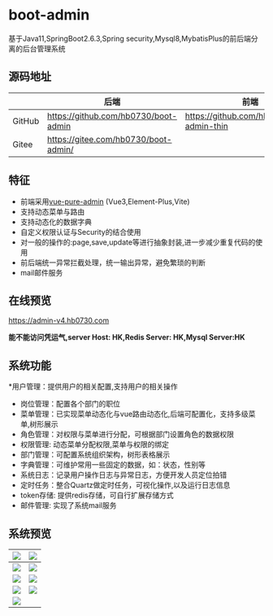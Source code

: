 # boot-admin
基于Java11,SpringBoot2.6.3,Spring security,Mysql8,MybatisPlus的前后端分离的后台管理系统

## 源码地址
|| 后端     |前端|
|--------|----|----|
| GitHub |https://github.com/hb0730/boot-admin|https://github.com/hb0730/pure-admin-thin|
| Gitee  |	https://gitee.com/hb0730/boot-admin/|

## 特征
* 前端采用[vue-pure-admin](https://github.com/xiaoxian521/vue-pure-admin) (Vue3,Element-Plus,Vite)
* 支持动态菜单与路由
* 支持动态化的数据字典
* 自定义权限认证与Security的结合使用
* 对一般的操作的:page,save,update等进行抽象封装,进一步减少重复代码的使用
* 前后端统一异常拦截处理，统一输出异常，避免繁琐的判断
* mail邮件服务

## 在线预览
https://admin-v4.hb0730.com 

**能不能访问凭运气,server Host: HK,Redis Server: HK,Mysql Server:HK**

## 系统功能
*用户管理：提供用户的相关配置,支持用户的相关操作
* 岗位管理：配置各个部门的职位
* 菜单管理：已实现菜单动态化与vue路由动态化,后端可配置化，支持多级菜单,树形展示
* 角色管理：对权限与菜单进行分配，可根据部门设置角色的数据权限
* 权限管理: 动态菜单分配权限,菜单与权限的绑定
* 部门管理：可配置系统组织架构，树形表格展示
* 字典管理：可维护常用一些固定的数据，如：状态，性别等
* 系统日志：记录用户操作日志与异常日志，方便开发人员定位拍错 
* 定时任务：整合Quartz做定时任务，可视化操作,以及运行日志信息
* token存储: 提供redis存储，可自行扩展存储方式
* 邮件管理: 实现了系统mail服务

## 系统预览
|<img src="https://raw.githubusercontent.com/hb0730/boot-admin-ui/v3/docs/view/boot-admin_v3_1.png">|<img src="https://raw.githubusercontent.com/hb0730/boot-admin-ui/v3/docs/view/boot-admin_v3_2.png">|
|----|----|
|<img src="https://raw.githubusercontent.com/hb0730/boot-admin-ui/v3/docs/view/boot-admin_v3_3.png">|<img src="https://raw.githubusercontent.com/hb0730/boot-admin-ui/v3/docs/view/boot-admin_v3_4.png">|
|<img src="https://raw.githubusercontent.com/hb0730/boot-admin-ui/v3/docs/view/boot-admin_v3_5.png">|<img src="https://raw.githubusercontent.com/hb0730/boot-admin-ui/v3/docs/view/boot-admin_v3_6.png">|
|<img src="https://raw.githubusercontent.com/hb0730/boot-admin-ui/v3/docs/view/boot-admin_v3_7.png">|<img src="https://raw.githubusercontent.com/hb0730/boot-admin-ui/v3/docs/view/boot-admin_v3_8.png">|
|<img src="https://raw.githubusercontent.com/hb0730/boot-admin-ui/v3/docs/view/boot-admin_v3_9.png">||

